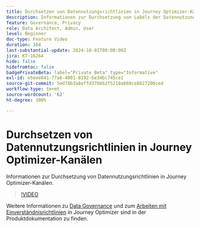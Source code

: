 ```yaml
---
title: Durchsetzen von Datennutzungsrichtlinien in Journey Optimizer-Kanälen
description: Informationen zur Durchsetzung von Labels der Datennutzung in Journey Optimizer-Kanälen.
feature: Governance, Privacy
role: Data Architect, Admin, User
level: Beginner
doc-type: Feature Video
duration: 164
last-substantial-update: 2024-10-01T00:00:00Z
jira: KT-16264
hide: false
hidefromtoc: false
badgePrivateBeta: label="Private Beta" type="Informative"
exl-id: e5eee841-77a6-4001-8192-6e34bc745ce1
source-git-commit: 5ed78b3a8effd376662f5218a660ce8627206ced
workflow-type: tm+mt
source-wordcount: '62'
ht-degree: 100%

---
```


# Durchsetzen von Datennutzungsrichtlinien in Journey Optimizer-Kanälen

Informationen zur Durchsetzung von Datennutzungsrichtlinien in Journey Optimizer-Kanälen.

>[!VIDEO](https://video.tv.adobe.com/v/3434914/?learn=on&captions=ger)

Weitere Informationen zu [Data Governance](https://experienceleague.adobe.com/de/docs/journey-optimizer/using/privacy/action-privacy-restricted) und zum [Arbeiten mit Einverständnisrichtlinien](https://experienceleague.adobe.com/de/docs/journey-optimizer/using/privacy/consent/consent-restricted) in Journey Optimizer sind in der Produktdokumentation zu finden.
